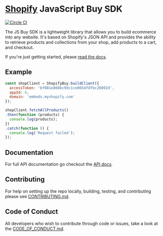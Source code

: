 # [Shopify](https://www.shopify.com) JavaScript Buy SDK
[![Circle CI](https://circleci.com/gh/Shopify/js-buy-sdk.png?circle-token=3be0ebe6fbb4841442b86678696947bd4b5456d7)](https://circleci.com/gh/Shopify/js-buy-sdk)

The JS Buy SDK is a lightweight library that allows you to build ecommerce into
any website. It's based on Shopify's JSON API and provides the ability to
retrieve products and collections from your shop, add products to a cart, and
checkout.

If you're just getting started, please [read the docs](http://shopify.github.io/js-buy-sdk/).

## Example
```javascript
const shopClient = ShopifyBuy.buildClient({
  accessToken: 'bf081e860bc9dc1ce0654fdfbc20892d',
  appId: 6,
  domain: 'embeds.myshopify.com'
});

shopClient.fetchAllProducts()
.then(function (products) {
  console.log(products);
})
.catch(function () {
  console.log('Request failed');
});
```

## Documentation

For full API documentation go checkout the [API docs](http://shopify.github.io/js-buy-sdk/).

## Contributing
For help on setting up the repo locally, building, testing, and contributing
please see [CONTRIBUTING.md](https://github.com/Shopify/js-buy-sdk/blob/master/CONTRIBUTING.md).

## Code of Conduct
All developers who wish to contribute through code or issues, take a look at the
[CODE_OF_CONDUCT.md](https://github.com/Shopify/js-buy-sdk/blob/master/CODE_OF_CONDUCT.md).

